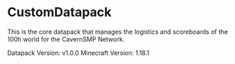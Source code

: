 # CustomDatapack

This is the core datapack that manages the logistics and scoreboards of the 100h world for the CavernSMP Network.

Datapack Version: v1.0.0
Minecraft Version: 1.18.1